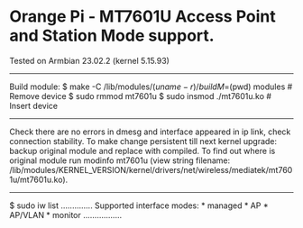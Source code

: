 # Orange Pi - MT7601U Access Point and Station Mode support. 
Tested on Armbian 23.02.2 (kernel 5.15.93)

*********************************
Build module:
$ make -C /lib/modules/$(uname -r)/build M=$(pwd) modules
    # Remove device
$ sudo rmmod mt7601u
$ sudo insmod ./mt7601u.ko
    # Insert device
***********************************
Check there are no errors in dmesg and interface appeared in ip link, check connection stability.
To make change persistent till next kernel upgrade: 
backup original module and replace with compiled.
To find out where is original module run modinfo mt7601u
(view string filename: /lib/modules/KERNEL_VERSION/kernel/drivers/net/wireless/mediatek/mt7601u/mt7601u.ko).
************************************
$ sudo iw list
..............
  Supported interface modes:
      * managed
      * AP
      * AP/VLAN
      * monitor
.................      


